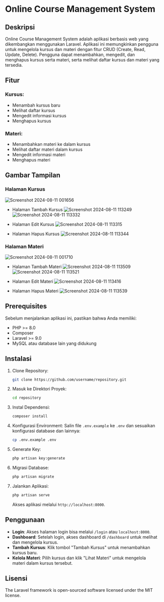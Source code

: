 # Online Course Management System

## Deskripsi

Online Course Management System adalah aplikasi berbasis web yang dikembangkan menggunakan Laravel. Aplikasi ini memungkinkan pengguna untuk mengelola kursus dan materi dengan fitur CRUD (Create, Read, Update, Delete). Pengguna dapat menambahkan, mengedit, dan menghapus kursus serta materi, serta melihat daftar kursus dan materi yang tersedia.

## Fitur

### Kursus:

- Menambah kursus baru
- Melihat daftar kursus
- Mengedit informasi kursus
- Menghapus kursus

### Materi:

- Menambahkan materi ke dalam kursus
- Melihat daftar materi dalam kursus
- Mengedit informasi materi
- Menghapus materi

## Gambar Tampilan

### Halaman Kursus
![Screenshot 2024-08-11 001656](https://github.com/user-attachments/assets/3274a1b4-e176-4f8b-859a-f30f6fd28af4)

- Halaman Tambah Kursus
  ![Screenshot 2024-08-11 113249](https://github.com/user-attachments/assets/0fe17608-47eb-45f9-ae8e-b1ed6743a741)
  ![Screenshot 2024-08-11 113332](https://github.com/user-attachments/assets/19acd6d0-4f7a-410f-b03c-9c0880d86fea)

- Halaman Edit Kursus
  ![Screenshot 2024-08-11 113315](https://github.com/user-attachments/assets/659435ff-3164-44ca-9a50-6f2f4496946e)

- Halaman Hapus Kursus
  ![Screenshot 2024-08-11 113344](https://github.com/user-attachments/assets/1b785a4f-8523-4013-b860-7a2681f76207)

### Halaman Materi
![Screenshot 2024-08-11 001710](https://github.com/user-attachments/assets/e7e71704-2e1c-40a5-a16f-1a87455345eb)

- Halaman Tambah Materi
  ![Screenshot 2024-08-11 113509](https://github.com/user-attachments/assets/24fe715b-b5df-42d8-ad7a-7cbf01a2674f)
![Screenshot 2024-08-11 113521](https://github.com/user-attachments/assets/8981bff1-7549-41ce-bb6b-1f9c94fda534)

- Halaman Edit Materi
  ![Screenshot 2024-08-11 113416](https://github.com/user-attachments/assets/a49a46e1-dc9f-41d9-a03b-6fcd6ae39d2d)

- Halaman Hapus Materi
  ![Screenshot 2024-08-11 113539](https://github.com/user-attachments/assets/c949be79-9d82-49af-9e83-a881a25ab31c)


## Prerequisites

Sebelum menjalankan aplikasi ini, pastikan bahwa Anda memiliki:

- PHP >= 8.0
- Composer
- Laravel >= 9.0
- MySQL atau database lain yang didukung

## Instalasi

1. Clone Repository:

    ```bash
    git clone https://github.com/username/repository.git
    ```

2. Masuk ke Direktori Proyek:

    ```bash
    cd repository
    ```

3. Instal Dependensi:

    ```bash
    composer install
    ```

4. Konfigurasi Environment: Salin file `.env.example` ke `.env` dan sesuaikan konfigurasi database dan lainnya:

    ```bash
    cp .env.example .env
    ```

5. Generate Key:

    ```bash
    php artisan key:generate
    ```

6. Migrasi Database:

    ```bash
    php artisan migrate
    ```

7. Jalankan Aplikasi:

    ```bash
    php artisan serve
    ```

   Akses aplikasi melalui `http://localhost:8000`.

## Penggunaan

- **Login**: Akses halaman login bisa melalui `/login` atau `localhost:8000`.
- **Dashboard**: Setelah login, akses dashboard di `/dashboard` untuk melihat dan mengelola kursus.
- **Tambah Kursus**: Klik tombol "Tambah Kursus" untuk menambahkan kursus baru.
- **Kelola Materi**: Pilih kursus dan klik "Lihat Materi" untuk mengelola materi dalam kursus tersebut.

## Lisensi

The Laravel framework is open-sourced software licensed under the MIT license.
